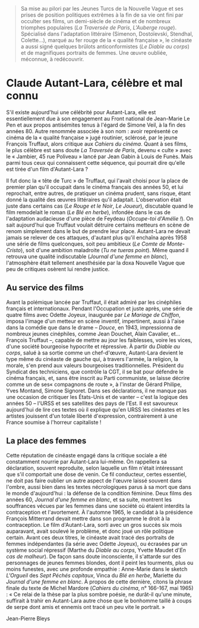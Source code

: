 > Sa mise au pilori par les Jeunes Turcs de la Nouvelle Vague et ses prises de position politiques extrêmes à la fin de sa vie ont fini par occulter ses films, un demi-siècle de cinéma et de nombreux triomphes populaires (_La Traversée de Paris_, _L'Auberge rouge_). Spécialisé dans l'adaptation littéraire (Simenon, Dostoïevski, Stendhal, Colette...), marqué au fer rouge de la « qualité française », le cinéaste a aussi signé quelques brûlots anticonformistes (_Le Diable au corps_) et de magnifiques portraits de femmes. Une œuvre oubliée, méconnue, à redécouvrir.

# Claude Autant-Lara, célèbre et mal connu

S'il existe aujourd'hui une célébrité pour Autant-Lara, elle est essentiellement due à son engagement au Front national de Jean-Marie Le Pen et aux propos antisémites tenus à l'égard de Simone Veil, à la fin des années 80. Autre renommée associée à son nom : avoir représenté ce cinéma de la « qualité française » jugé routinier, sclérosé, par le jeune François Truffaut, alors critique aux _Cahiers du cinéma_. Quant à ses films, le plus célèbre est sans doute _La Traversée de Paris_, devenu « culte » avec le « Jambier, 45 rue Poliveau » lancé par Jean Gabin à Louis de Funès. Mais parmi tous ceux qui connaissent cette séquence, qui pourrait dire qu'elle est tirée d'un film d'Autant-Lara ?

Il fut donc la « tête de Turc » de Truffaut, qui l'avait choisi pour la place de premier plan qu'il occupait dans le cinéma français des années 50, et lui reprochait, entre autres, de pratiquer un cinéma prudent, sans risque, étant donné la qualité des œuvres littéraires qu'il adaptait. L'observation était juste dans certains cas (_Le Rouge et le Noir_, _Le Joueur_), discutable quand le film remodelait le roman (_Le Blé en herbe_), infondée dans le cas de l'adaptation audacieuse d'une pièce de Feydeau (_Occupe-toi d'Amélie !_). On sait aujourd'hui que Truffaut voulait détruire certains metteurs en scène de renom simplement dans le but de prendre leur place. Autant-Lara ne devait jamais se relever de ces attaques, d'autant plus qu'il enchaîna après 1958 une série de films quelconques, soit peu ambitieux (_Le Comte de Monte-Cristo_), soit d'une ambition maladroite (_Tu ne tueras point_). Même quand il retrouva une qualité indiscutable (_Journal d'une femme en blanc_), l'atmosphère était tellement anesthésiée par la doxa Nouvelle Vague que peu de critiques osèrent lui rendre justice.

## Au service des films

Avant la polémique lancée par Truffaut, il était admiré par les cinéphiles français et internationaux. Pendant l'Occupation et juste après, une série de quatre films avec Odette Joyeux, inaugurée par _Le Mariage de Chiffon_, imposa l'image d'un metteur en scène inventif, impertinent, aussi à l'aise dans la comédie que dans le drame – _Douce_, en 1943, impressionna de nombreux jeunes cinéphiles, comme Jean Douchet, Alain Cavalier, et... François Truffaut –, capable de mettre au jour les faiblesses, voire les vices, d'une société bourgeoise hypocrite et répressive. À partir du _Diable au corps_, salué à sa sortie comme un chef-d'œuvre, Autant-Lara devient le type même du cinéaste de gauche qui, à travers l'armée, la religion, la morale, s'en prend aux valeurs bourgeoises traditionnelles. Président du Syndicat des techniciens, que contrôle la CGT, il se bat pour défendre le cinéma français, et, sans être inscrit au Parti communiste, se laisse décrire comme un de ses« compagnons de route », à l'instar de Gérard Philipe, Yves Montand, Simone Signoret. Dans ses déclarations, il ne manque pas une occasion de critiquer les États-Unis et de vanter – c'est la logique des années 50 – l'URSS et ses satellites des pays de l'Est. Il est savoureux aujourd'hui de lire ces textes où il explique qu'en URSS les cinéastes et les artistes jouissent d'un totale liberté d'expression, contrairement à une France soumise à l'horreur capitaliste !

## La place des femmes

Cette réputation de cinéaste engagé dans la critique sociale a été constamment nourrie par Autant-Lara lui-même. On rappellera sa déclaration, souvent reproduite, selon laquelle un film n'était intéressant que s'il comportait une dose de venin. Ce fil conducteur, certes essentiel, ne doit pas faire oublier un autre aspect de l'œuvre laissé souvent dans l'ombre, aussi bien dans les textes nécrologiques parus à sa mort que dans le monde d'aujourd'hui : la défense de la condition féminine. Deux films des années 60, _Journal d'une femme en blanc_, et sa suite, montrent les souffrances vécues par les femmes dans une société où étaient interdits la contraception et l'avortement. À l'automne 1965, le candidat à la présidence François Mitterrand devait mettre dans son programme le droit à la contraception. Le film d'Autant-Lara, sorti avec un gros succès six mois auparavant, avait soulevé le problème, et donc joué un rôle politique certain. Avant ces deux titres, le cinéaste avait tracé des portraits de femmes indépendantes (la série avec Odette Joyeux), ou écrasées par un système social répressif (Marthe du _Diable au corps_, Yvette Maudet d'_En cas de malheur_). De façon sans doute inconsciente, il s'attarde sur des personnages de jeunes femmes blondes, dont il peint les tourments, plus ou moins funestes, avec une profonde empathie : Anne-Marie dans le sketch _L'Orgueil_ des _Sept Péchés capitaux_, Vinca du _Blé en herbe_, Mariette du _Journal d'une femme en blanc_. À propos de cette dernière, citons la phrase finale du texte de Michel Mardore (_Cahiers du cinéma_, n° 166-167, mai 1965) : « Ce relai de la thèse par la plus sombre poésie, ne durât-il qu'une minute, suffirait à trahir en Autant-Lara autre chose que le bonhomme taillé à coups de serpe dont amis et ennemis ont tracé un peu vite le portrait. »

<div class="author">Jean-Pierre Bleys</div>
